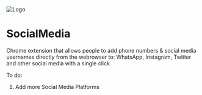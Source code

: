 ![Logo](https://github.com/PositiveVibrations/SocialMedia/blob/main/Social%20Media%20Connector/images/logo/logo.png?raw=true)

# SocialMedia
Chrome extension that allows people to add phone numbers & social media usernames directly from the webrowser to:
WhatsApp, Instagram, Twitter and other social media with a single click


To do:
1. Add more Social Media Platforms
